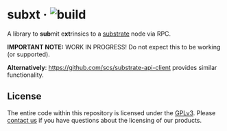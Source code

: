 # subxt &middot; ![build](https://github.com/paritytech/substrate-subxt/workflows/Rust/badge.svg)

A library to **sub**mit e**xt**rinsics to a [substrate](https://github.com/paritytech/substrate) node via RPC.

**IMPORTANT NOTE:** WORK IN PROGRESS! Do not expect this to be working (or supported).

**Alternatively**: https://github.com/scs/substrate-api-client provides similar functionality.

## License

The entire code within this repository is licensed under the [GPLv3](LICENSE). Please [contact us](https://www.parity.io/contact/) if you have questions about the licensing of our products.
